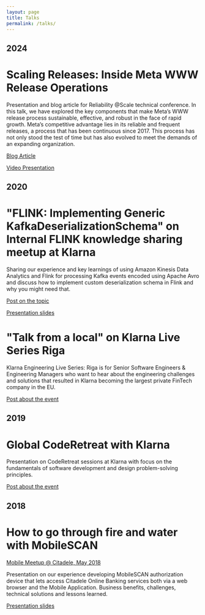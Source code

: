 ```yaml
---
layout: page
title: Talks
permalink: /talks/
---
```

## 2024

# Scaling Releases: Inside Meta WWW Release Operations

Presentation and blog article for Reliability @Scale technical conference.
In this talk, we have explored the key components that make Meta’s WWW release process sustainable, effective, and robust in the face of rapid growth. Meta’s competitive advantage lies in its reliable and frequent releases, a process that has been continuous since 2017. This process has not only stood the test of time but has also evolved to meet the demands of an expanding organization.

[Blog Article](https://atscaleconference.com/scaling-releases-inside-meta-www-release-operations/)

[Video Presentation](https://atscaleconference.com/videos/scaling-releases-inside-metas-www-release-operations/)


## 2020

# "FLINK: Implementing Generic KafkaDeserializationSchema" on Internal FLINK knowledge sharing meetup at Klarna
Sharing our experience and key learnings of using Amazon Kinesis Data Analytics and Flink for processing Kafka events encoded using Apache Avro and discuss how to implement custom deserialization schema in Flink and why you might need that.

[Post on the topic](https://blog.kotov.lv/2020/08/01/flink-generic-kafka-deserializationdchema.html)

[Presentation slides](/resources/2020-08-flink.pdf)

# "Talk from a local" on Klarna Live Series Riga
Klarna Engineering Live Series: Riga is for Senior Software Engineers & Engineering Managers who want to hear about the engineering challenges and solutions that resulted in Klarna becoming the largest private FinTech company in the EU.

[Post about the event](https://www.linkedin.com/feed/update/urn:li:activity:6621329551731544064/)

## 2019

# Global CodeRetreat with Klarna

Presentation on CodeRetreat sessions at Klarna with focus on the fundamentals of software development and design problem-solving principles.

[Post about the event](https://blog.kotov.lv/2019/11/30/klarna-coderetreat.html)

## 2018

# How tо go through fire and water with MobileSCAN

[Mobile Meetup @ Citadele, May 2018](http://blog.kotov.lv/2018/05/20/meetup-at-citadele.html)

Presentation on our experience developing MobileSCAN authorization device that lets access Citadele Online Banking services both via a web browser and the Mobile Application. Business benefits, challenges, technical solutions and lessons learned.


[Presentation slides](/resources/2018-05-20-mobilescan-slides.pdf)

